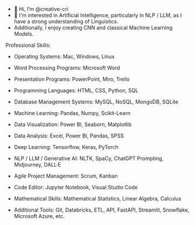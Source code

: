 - 👋 Hi, I’m @creative-cri
- 👀 I'm interested in Artificial Intelligence, particularly in NLP / LLM, as I have a strong understanding of Linguistics.
- Additionally, I enjoy creating CNN and classical Machine Learning Models.

Professional Skills: 

- Operating Systems: Mac, Windows, Linux

- Word Processing Programs: Microsoft Word

- Presentation Programs: PowerPoint, Miro, Trello

- Programming Languages: HTML, CSS, Python, SQL

- Database Management Systems: MySQL, NoSQL, MongoDB, SQLite

- Machine Learning: Pandas, Numpy, Scikit-Learn

- Data Visualization: Power BI, Seaborn, Matplotlib

- Data Analysis: Excel, Power BI, Pandas, SPSS

- Deep Learning: Tensorflow, Keras, PyTorch

- NLP / LLM / Generative AI: NLTK, SpaCy, ChatGPT Prompting, Midjourney, DALL·E

- Agile Project Management: Scrum, Kanban

- Code Editor: Jupyter Notebook, Visual Studio Code

- Mathematical Skills: Mathematical Statistics, Linear Algebra, Calculus

- Additional Tools: Git, Databricks, ETL, API, FastAPI, Streamlit, Snowflake, Microsoft Azure, etc.

<!---
creative-cri/creative-cri is a ✨ special ✨ repository because its `README.md` (this file) appears on your GitHub profile.
You can click the Preview link to take a look at your changes.
--->

